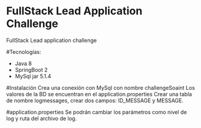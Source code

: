 # FullStack Lead Application Challenge
FullStack Lead application challenge

#Tecnologías:
- Java 8
- SpringBoot 2
- MySql jar 5.1.4

#Instalación
Crea una conexión con MySql con nombre challengeSoaint
Los valores de la BD se encuentran en el application.properties
Crear una tabla de nombre logmessages, crear dos campos: ID_MESSAGE y MESSAGE.

#application.properties
Se podrán cambiar los parámetros como nivel de log y ruta del archivo de log.
